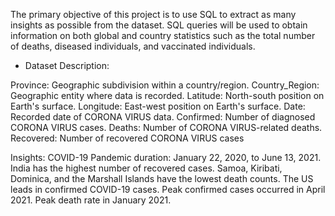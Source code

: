 The primary objective of this project is to use SQL to extract as many insights as possible from the dataset. 
SQL queries will be used to obtain information on both global and country statistics such as the total number of deaths, diseased individuals, and vaccinated individuals.
- Dataset Description: 

Province: Geographic subdivision within a country/region.
Country_Region: Geographic entity where data is recorded.
Latitude: North-south position on Earth's surface.
Longitude: East-west position on Earth's surface.
Date: Recorded date of CORONA VIRUS data.
Confirmed: Number of diagnosed CORONA VIRUS cases.
Deaths: Number of CORONA VIRUS-related deaths.
Recovered: Number of recovered CORONA VIRUS cases

Insights:
COVID-19 Pandemic duration: January 22, 2020, to June 13, 2021.
India has the highest number of recovered cases.
Samoa, Kiribati, Dominica, and the Marshall Islands have the lowest death counts.
The US leads in confirmed COVID-19 cases.
Peak confirmed cases occurred in April 2021.
Peak death rate in January 2021.
